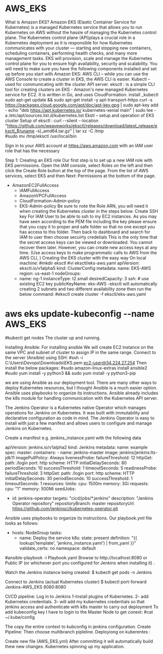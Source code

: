 # AWS_EKS
What is Amazon EKS?
Amazon EKS (Elastic Container Service for Kubernetes) is a managed Kubernetes service that allows you to run Kubernetes on AWS without the hassle of managing the Kubernetes control plane.
The Kubernetes control plane (API)plays a crucial role in a Kubernetes deployment as it is responsible for how Kubernetes communicates with your cluster — starting and stopping new containers, scheduling containers, performing health checks, and many more management tasks.
EKS will provision, scale and manage the Kubernetes control plane for you to ensure high availability, security and scalability.
You will need to make sure you have the following components installed and set up before you start with Amazon EKS:
AWS CLI – while you can use the AWS Console to create a cluster in EKS, the AWS CLI is easier. 
Kubectl – used for communicating with the cluster API server.
eksctl : is a simple CLI tool for creating clusters on EKS - Amazon's new managed Kubernetes service for EC2. It is written in Go, and uses CloudFormation.
install _kubectl
sudo apt-get update && sudo apt-get install -y apt-transport-https
curl -s https://packages.cloud.google.com/apt/doc/apt-key.gpg | sudo apt-key add -
echo "deb https://apt.kubernetes.io/ kubernetes-xenial main" | sudo tee -a /etc/apt/sources.list.d/kubernetes.list
Ekstl – setup and operation of EKS cluster
Setup of eksctl : 
curl --silent --location "https://github.com/weaveworks/eksctl/releases/download/latest_release/eksctl_$(uname -s)_amd64.tar.gz" | tar xz -C /tmp  
#sudo mv /tmp/eksctl /usr/local/bin


Sign in to your AWS account at https://aws.amazon.com with an IAM user role that has the necessary

Step 1: Creating an EKS role
Our first step is to set up a new IAM role with EKS permissions.
Open the IAM console, select Roles on the left and then click the Create Role button at the top of the page.
From the list of AWS services, select EKS and then Next: Permissions at the bottom of the page.
- AmazonEC2FullAccess
  - IAMFullAccess
  - AmazonVPCFullAccess
  - CloudFormation-Admin-policy
  - EKS-Admin-policy
Be sure to note the Role ARN, you will need it when creating the Kubernetes cluster in the steps below.
Create SSH key For IAM User to be able to ssh to my EC2 instances. 
As you may have seen according to the PEM file including the key please ensure that you copy it to proper and safe folder so that no one except you has access to this folder.
Then back to dashboard and search for IAM to user then choose secuirty credetials 
This is the only time that the secret access keys can be viewed or downloaded. You cannot recover them later. However, you can create new access keys at any time. (Use access keys to make programmatic calls to AWS from the AWS CLI, )
Creating the EKS cluster with the easy way
On local machine:
#mkdir eksctl
#vi eksctl/eks-aws.yaml
apiVersion: eksctl.io/v1alpha5
kind: ClusterConfig
metadata:
  name: EKS-AWS
  region: us-east-1
nodeGroups:
  - name: ng-1
    instanceType: t2.small
    desiredCapacity: 3
    ssh: # use existing EC2 key
      publicKeyName: eks-AWS
-eksctl will automatically creating 2 subnets and two different availability zone
then run the below command:
#eksctl create cluster -f eksctl/eks-aws.yaml
# aws eks update-kubeconfig --name AWS_EKS
#kubectl get nodes
The cluster up and running.


Installing Ansible:
For installing ansible We will create EC2 instance on the same VPC and subnet of cluster to assign IP in the same range.
Connect to the server (Ansible) using SSH:
#ssh -i C:\Users\Devops\Downloads\EKS.pem ec2-user@34.224.27.254
Then install the below packages:
#sudo amazon-linux-extras install ansible2 
#sudo yum install -y python3 && sudo yum install -y python3-pip

we are using Ansible as our deployment tool. There are many other ways to deploy Kubernetes resources, but I thought Ansible is a much easier option. Ansible uses playbooks to organize its instructions.
Ansible already includes the k8s module for handling communication with the Kubernetes API server.


The Jenkins Operator is a Kubernetes native Operator which manages operations for Jenkins on Kubernetes. It was built with immutability and declarative configuration as code in mind. The Jenkins Operator is easy to install with just a few manifest and allows users to 
configure and manage Jenkins on Kubernetes.

Create a manifest e.g. jenkins_instance.yaml with the following data

apiVersion: jenkins.io/v1alpha2
kind: Jenkins
metadata:
  name: example
spec:
  master:
    containers:
    - name: jenkins-master
      image: jenkins/jenkins:lts-jdk11
      imagePullPolicy: Always
      livenessProbe:
        failureThreshold: 12
        httpGet:
          path: /login
          port: http
          scheme: HTTP
        initialDelaySeconds: 80
        periodSeconds: 10
        successThreshold: 1
        timeoutSeconds: 5
      readinessProbe:
        failureThreshold: 3
        httpGet:
          path: /login
          port: http
          scheme: HTTP
        initialDelaySeconds: 30
        periodSeconds: 10
        successThreshold: 1
        timeoutSeconds: 1
      resources:
        limits:
          cpu: 1500m
          memory: 3Gi
        requests:
          cpu: "1"
          memory: 500Mi
  seedJobs:
  - id: jenkins-operator
    targets: "cicd/jobs/*.jenkins"
    description: "Jenkins Operator repository"
    repositoryBranch: master
    repositoryUrl: https://github.com/jenkinsci/kubernetes-operator.git

Ansible uses playbooks to organize its instructions. Our playbook.yml file looks as follows:
- hosts: NodeGroup
  tasks:
  - name: Deploy the service
    k8s:
      state: present
      definition: "{{ lookup('template', 'jenkins_instance.yaml') | from_yaml }}"
      validate_certs: no
      namespace: default

#ansible-playbook -i Playbook.yaml 
Browse to http://localhost:8080 or Public IP (or whichever port you configured for Jenkins when installing it) .

Watch the Jenkins instance being created:
$ kubectl get pods -n Jenkins

Connect to Jenkins (actual Kubernetes cluster)
$ kubectl port-forward Jenkins-AWS_EKS 8080:8080




CI/CD pipeline:
Log in to Jenkins
1-Install plugins of Kubernetes.
2- add Kubernetes credentials. 
3- will add my kubernetes credentials so that jenkins access and authenticate with k8s master to carry out deployment 
To add kubeconfig key I have to login to the Master Node to get conext:
#cat ~/.kube/config 

The copy the entire context to kubconfig in jenkins configuration.
Create Pipeline:
Then choose multibranch pipleline.
Deployiong on kuberentes :

Create new file (AWS_EKS.yml)
After committing it will automatically build thew new changes.
Kubernetes spinning up my application. 
